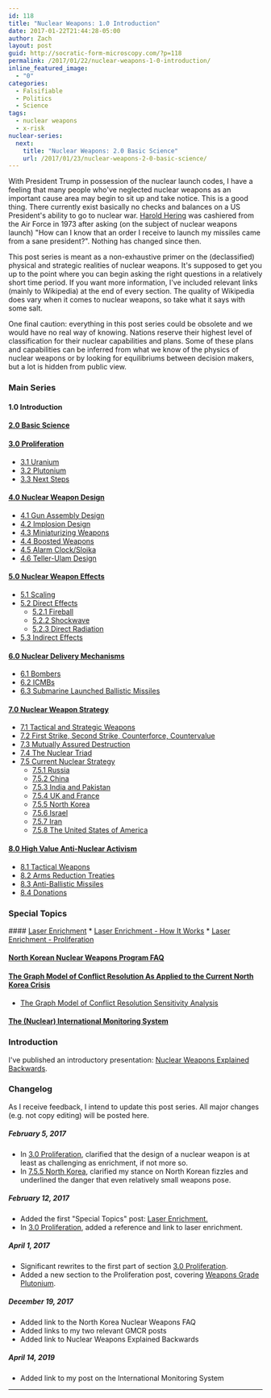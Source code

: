 ```yaml
---
id: 118
title: "Nuclear Weapons: 1.0 Introduction"
date: 2017-01-22T21:44:28-05:00
author: Zach
layout: post
guid: http://socratic-form-microscopy.com/?p=118
permalink: /2017/01/22/nuclear-weapons-1-0-introduction/
inline_featured_image:
  - "0"
categories:
  - Falsifiable
  - Politics
  - Science
tags:
  - nuclear weapons
  - x-risk
nuclear-series:
  next:
    title: "Nuclear Weapons: 2.0 Basic Science"
    url: /2017/01/23/nuclear-weapons-2-0-basic-science/
---
```


With President Trump in possession of the nuclear launch codes, I have a feeling that many people who've neglected nuclear weapons as an important cause area may begin to sit up and take notice. This is a good thing. There currently exist basically no checks and balances on a US President's ability to go to nuclear war. <a href="https://en.wikipedia.org/wiki/Harold_Hering">Harold Hering</a> was cashiered from the Air Force in 1973 after asking (on the subject of nuclear weapons launch) "How can I know that an order I receive to launch my missiles came from a sane president?". Nothing has changed since then.

This post series is meant as a non-exhaustive primer on the (declassified) physical and strategic realities of nuclear weapons. It's supposed to get you up to the point where you can begin asking the right questions in a relatively short time period. If you want more information, I've included relevant links (mainly to Wikipedia) at the end of every section. The quality of Wikipedia does vary when it comes to nuclear weapons, so take what it says with some salt.

One final caution: everything in this post series could be obsolete and we would have no real way of knowing. Nations reserve their highest level of classification for their nuclear capabilities and plans. Some of these plans and capabilities can be inferred from what we know of the physics of nuclear weapons or by looking for equilibriums between decision makers, but a lot is hidden from public view.

### Main Series

#### 1.0 Introduction

#### <a href="{{ site.baseurl }}/2017/01/23/nuclear-weapons-2-0-basic-science/">2.0 Basic Science</a>

#### <a href="{{ site.baseurl }}/2017/01/24/nuclear-weapons-3-0-proliferation/">3.0 Proliferation</a>

- <a href="{{ site.baseurl }}/2017/01/24/nuclear-weapons-3-0-proliferation#3.1">3.1 Uranium</a>
- <a href="{{ site.baseurl }}/2017/01/24/nuclear-weapons-3-0-proliferation#3.2">3.2 Plutonium</a>
- <a href="{{ site.baseurl }}/2017/01/24/nuclear-weapons-3-0-proliferation#3.3">3.3 Next Steps</a>

#### <a href="{{ site.baseurl }}/2017/01/25/nuclear-weapons-4-0-weapon-design/">4.0 Nuclear Weapon Design</a>

- <a href="{{ site.baseurl }}/2017/01/25/nuclear-weapons-4-0-weapon-design#gun">4.1 Gun Assembly Design</a>
- <a href="{{ site.baseurl }}/2017/01/25/nuclear-weapons-4-0-weapon-design#imp">4.2 Implosion Design</a>
- <a href="{{ site.baseurl }}/2017/01/25/nuclear-weapons-4-0-weapon-design#min">4.3 Miniaturizing Weapons</a>
- <a href="{{ site.baseurl }}/2017/01/25/nuclear-weapons-4-0-weapon-design#boo">4.4 Boosted Weapons</a>
- <a href="{{ site.baseurl }}/2017/01/25/nuclear-weapons-4-0-weapon-design#sloika">4.5 Alarm Clock/Sloika</a>
- <a href="{{ site.baseurl }}/2017/01/25/nuclear-weapons-4-0-weapon-design#sloika">4.6 Teller-Ulam Design</a>

#### <a href="{{ site.baseurl }}/2017/01/26/nuclear-weapons-5-0-effects/">5.0 Nuclear Weapon Effects</a>

- <a href="{{ site.baseurl }}/2017/01/26/nuclear-weapons-5-0-effects#1">5.1 Scaling</a>
- <a href="{{ site.baseurl }}/2017/01/26/nuclear-weapons-5-0-effects#2">5.2 Direct Effects</a>
  - <a href="{{ site.baseurl }}/2017/01/26/nuclear-weapons-5-0-effects#21">5.2.1 Fireball</a>
  - <a href="{{ site.baseurl }}/2017/01/26/nuclear-weapons-5-0-effects#22">5.2.2 Shockwave</a>
  - <a href="{{ site.baseurl }}/2017/01/26/nuclear-weapons-5-0-effects#23">5.2.3 Direct Radiation</a>
- <a href="{{ site.baseurl }}/2017/01/26/nuclear-weapons-5-0-effects#3">5.3 Indirect Effects</a>

#### <a href="{{ site.baseurl }}/2017/01/27/nuclear-weapons-6-0-delivery-mechanisms/">6.0 Nuclear Delivery Mechanisms</a>

- <a href="{{ site.baseurl }}/2017/01/27/nuclear-weapons-6-0-delivery-mechanisms#1">6.1 Bombers</a>
- <a href="{{ site.baseurl }}/2017/01/27/nuclear-weapons-6-0-delivery-mechanisms#2">6.2 ICMBs</a>
- <a href="{{ site.baseurl }}/2017/01/27/nuclear-weapons-6-0-delivery-mechanisms#3">6.3 Submarine Launched Ballistic Missiles</a>

#### <a href="{{ site.baseurl }}/2017/01/28/nuclear-weapons-7-0-strategy">7.0 Nuclear Weapon Strategy</a>

- <a href="{{ site.baseurl }}/2017/01/28/nuclear-weapons-7-0-strategy#1">7.1 Tactical and Strategic Weapons</a>
- <a href="{{ site.baseurl }}/2017/01/28/nuclear-weapons-7-0-strategy#2">7.2 First Strike, Second Strike, Counterforce, Countervalue</a>
- <a href="{{ site.baseurl }}/2017/01/28/nuclear-weapons-7-0-strategy#3">7.3 Mutually Assured Destruction</a>
- <a href="{{ site.baseurl }}/2017/01/28/nuclear-weapons-7-0-strategy#4">7.4 The Nuclear Triad</a>
- <a href="{{ site.baseurl }}/2017/01/28/nuclear-weapons-7-0-strategy#5">7.5 Current Nuclear Strategy</a>
  - <a href="{{ site.baseurl }}/2017/01/28/nuclear-weapons-7-0-strategy#51">7.5.1 Russia</a>
  - <a href="{{ site.baseurl }}/2017/01/28/nuclear-weapons-7-0-strategy#52">7.5.2 China</a>
  - <a href="{{ site.baseurl }}/2017/01/28/nuclear-weapons-7-0-strategy#53">7.5.3 India and Pakistan</a>
  - <a href="{{ site.baseurl }}/2017/01/28/nuclear-weapons-7-0-strategy#54">7.5.4 UK and France</a>
  - <a href="{{ site.baseurl }}/2017/01/28/nuclear-weapons-7-0-strategy#55">7.5.5 North Korea</a>
  - <a href="{{ site.baseurl }}/2017/01/28/nuclear-weapons-7-0-strategy#56">7.5.6 Israel</a>
  - <a href="{{ site.baseurl }}/2017/01/28/nuclear-weapons-7-0-strategy#57">7.5.7 Iran</a>
  - <a href="{{ site.baseurl }}/2017/01/28/nuclear-weapons-7-0-strategy#58">7.5.8 The United States of America</a>

#### <a href="{{ site.baseurl }}/2017/01/29/nuclear-weapons-8-0-high-value-anti-nuclear-activism">8.0 High Value Anti-Nuclear Activism</a>

- <a href="{{ site.baseurl }}/2017/01/29/nuclear-weapons-8-0-high-value-anti-nuclear-activism#1">8.1 Tactical Weapons</a>
- <a href="{{ site.baseurl }}/2017/01/29/nuclear-weapons-8-0-high-value-anti-nuclear-activism#2">8.2 Arms Reduction Treaties</a>
- <a href="{{ site.baseurl }}/2017/01/29/nuclear-weapons-8-0-high-value-anti-nuclear-activism">8.3 Anti-Ballistic Missiles</a>
- <a href="{{ site.baseurl }}/2017/01/29/nuclear-weapons-8-0-high-value-anti-nuclear-activism#4">8.4 Donations</a>

<h3 id="special">Special Topics</h3>
#### <a href="{{ site.baseurl }}/2017/02/12/special-topics-in-nuclear-weapons-laser-enrichment/">Laser Enrichment</a>
  * <a href="{{ site.baseurl }}/2017/02/12/special-topics-in-nuclear-weapons-laser-enrichment#how">Laser Enrichment - How It Works</a>
  * <a href="{{ site.baseurl }}/2017/02/12/special-topics-in-nuclear-weapons-laser-enrichment#pro">Laser Enrichment - Proliferation</a>

#### <a href="{{ site.baseurl }}/2017/10/16/north-korean-nuclear-weapons-program-faq/">North Korean Nuclear Weapons Program FAQ</a>

#### <a href="{{ site.baseurl }}/2017/11/05/gmcr-for-dummies/">The Graph Model of Conflict Resolution As Applied to the Current North Korea Crisis</a>

- <a href="{{ site.baseurl }}/2017/11/12/the-graph-model-of-conflict-resolution-sensitivity-analysis/">The Graph Model of Conflict Resolution Sensitivity Analysis </a>

#### <a href="{{ site.baseurl }}/2018/04/01/the-nuclear-international-monitoring-system/">The (Nuclear) International Monitoring System</a>

<h3 id="intro">Introduction</h3>
I've published an introductory presentation: <a href="{{ site.baseurl }}/2017/11/01/nuclear-weapons-explained-backwards/">Nuclear Weapons Explained Backwards</a>.

<h3 id="changes"> Changelog </h3>
As I receive feedback, I intend to update this post series. All major changes (e.g. not copy editing) will be posted here.

<h5>February 5, 2017</h5>
<ul>
	<li> In <a href="{{ site.baseurl }}/2017/01/24/nuclear-weapons-3-0-proliferation/">3.0 Proliferation</a>, clarified that the design of a nuclear weapon is at least as challenging as enrichment, if not more so.</li>
	<li> In <a href="{{ site.baseurl }}/2017/01/28/nuclear-weapons-7-0-strategy#55">7.5.5 North Korea</a>, clarified my stance on North Korean fizzles and underlined the danger that even relatively small weapons pose.</li>

</ul>
<h5>February 12, 2017</h5>
<ul>
	<li> Added the first "Special Topics" post: <a href="{{ site.baseurl }}/2017/02/12/special-topics-in-nuclear-weapons-laser-enrichment/">Laser Enrichment.</a></li>
	<li> In <a href="{{ site.baseurl }}/2017/01/24/nuclear-weapons-3-0-proliferation/">3.0 Proliferation</a>, added a reference and link to laser enrichment.</li>
</ul>
<h5>April 1, 2017</h5>
<ul>
	<li>Significant rewrites to the first part of section <a href="{{ site.baseurl }}/2017/01/24/nuclear-weapons-3-0-proliferation/">3.0 Proliferation</a>.</li>
	<li>Added a new section to the Proliferation post, covering <a href="{{ site.baseurl }}/2017/01/24/nuclear-weapons-3-0-proliferation#3.2">Weapons Grade Plutonium</a>.</li>
</ul>
<h5>December 19, 2017</h5>
<ul>
	<li>Added link to the North Korea Nuclear Weapons FAQ</li>
	<li>Added links to my two relevant GMCR posts</li>
	<li>Added link to Nuclear Weapons Explained Backwards</li>
</ul>
<h5>April 14, 2019</h5>
<ul>
	<li>Added link to my post on the International Monitoring System</li>
</ul>

<hr class="post-end">
